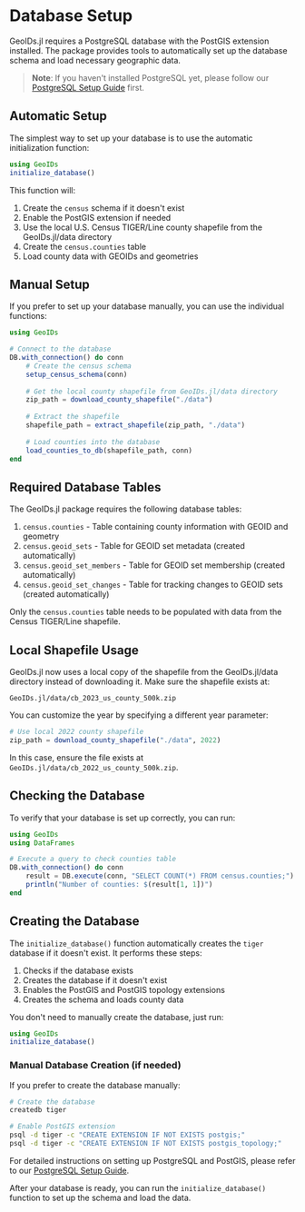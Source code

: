 # Database Setup

GeoIDs.jl requires a PostgreSQL database with the PostGIS extension installed. The package provides tools to automatically set up the database schema and load necessary geographic data.

> **Note**: If you haven't installed PostgreSQL yet, please follow our [PostgreSQL Setup Guide](postgresql-setup.md) first.

## Automatic Setup

The simplest way to set up your database is to use the automatic initialization function:

```julia
using GeoIDs
initialize_database()
```

This function will:

1. Create the `census` schema if it doesn't exist
2. Enable the PostGIS extension if needed
3. Use the local U.S. Census TIGER/Line county shapefile from the GeoIDs.jl/data directory
4. Create the `census.counties` table
5. Load county data with GEOIDs and geometries

## Manual Setup

If you prefer to set up your database manually, you can use the individual functions:

```julia
using GeoIDs

# Connect to the database
DB.with_connection() do conn
    # Create the census schema
    setup_census_schema(conn)
    
    # Get the local county shapefile from GeoIDs.jl/data directory
    zip_path = download_county_shapefile("./data")
    
    # Extract the shapefile
    shapefile_path = extract_shapefile(zip_path, "./data")
    
    # Load counties into the database
    load_counties_to_db(shapefile_path, conn)
end
```

## Required Database Tables

The GeoIDs.jl package requires the following database tables:

1. `census.counties` - Table containing county information with GEOID and geometry
2. `census.geoid_sets` - Table for GEOID set metadata (created automatically)
3. `census.geoid_set_members` - Table for GEOID set membership (created automatically)
4. `census.geoid_set_changes` - Table for tracking changes to GEOID sets (created automatically)

Only the `census.counties` table needs to be populated with data from the Census TIGER/Line shapefile.

## Local Shapefile Usage

GeoIDs.jl now uses a local copy of the shapefile from the GeoIDs.jl/data directory instead of downloading it. Make sure the shapefile exists at:

```
GeoIDs.jl/data/cb_2023_us_county_500k.zip
```

You can customize the year by specifying a different year parameter:

```julia
# Use local 2022 county shapefile
zip_path = download_county_shapefile("./data", 2022)
```

In this case, ensure the file exists at `GeoIDs.jl/data/cb_2022_us_county_500k.zip`.

## Checking the Database

To verify that your database is set up correctly, you can run:

```julia
using GeoIDs
using DataFrames

# Execute a query to check counties table
DB.with_connection() do conn
    result = DB.execute(conn, "SELECT COUNT(*) FROM census.counties;")
    println("Number of counties: $(result[1, 1])")
end
```

## Creating the Database

The `initialize_database()` function automatically creates the `tiger` database if it doesn't exist. It performs these steps:

1. Checks if the database exists
2. Creates the database if it doesn't exist
3. Enables the PostGIS and PostGIS topology extensions
4. Creates the schema and loads county data

You don't need to manually create the database, just run:

```julia
using GeoIDs
initialize_database()
```

### Manual Database Creation (if needed)

If you prefer to create the database manually:

```bash
# Create the database
createdb tiger

# Enable PostGIS extension
psql -d tiger -c "CREATE EXTENSION IF NOT EXISTS postgis;"
psql -d tiger -c "CREATE EXTENSION IF NOT EXISTS postgis_topology;"
```

For detailed instructions on setting up PostgreSQL and PostGIS, please refer to our [PostgreSQL Setup Guide](postgresql-setup.md).

After your database is ready, you can run the `initialize_database()` function to set up the schema and load the data. 